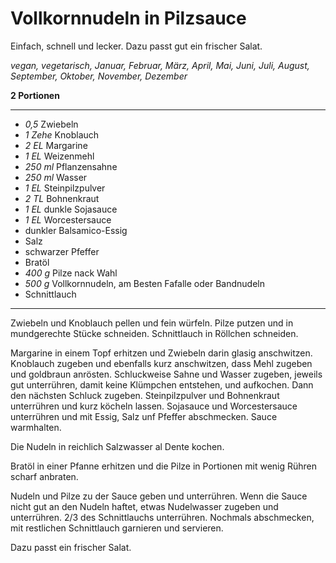 # Vollkornnudeln in Pilzsauce

Einfach, schnell und lecker. Dazu passt gut ein frischer Salat.

*vegan, vegetarisch, Januar, Februar, März, April, Mai, Juni, Juli, August, September, Oktober, November, Dezember*

**2 Portionen**

---

- *0,5* Zwiebeln
- *1 Zehe* Knoblauch
- *2 EL* Margarine
- *1 EL* Weizenmehl
- *250 ml* Pflanzensahne
- *250 ml* Wasser
- *1 EL* Steinpilzpulver
- *2 TL* Bohnenkraut
- *1 EL* dunkle Sojasauce
- *1 EL* Worcestersauce
- dunkler Balsamico-Essig
- Salz
- schwarzer Pfeffer
- Bratöl
- *400 g* Pilze nack Wahl
- *500 g* Vollkornnudeln, am Besten Fafalle oder Bandnudeln
- Schnittlauch

---

Zwiebeln und Knoblauch pellen und fein würfeln. Pilze putzen und in mundgerechte Stücke schneiden. Schnittlauch in Röllchen schneiden.

Margarine in einem Topf erhitzen und Zwiebeln darin glasig anschwitzen. Knoblauch zugeben und ebenfalls kurz anschwitzen, dass Mehl zugeben und goldbraun anrösten. Schluckweise Sahne und Wasser zugeben, jeweils gut unterrühren, damit keine Klümpchen entstehen, und aufkochen. Dann den nächsten Schluck zugeben. Steinpilzpulver und Bohnenkraut unterrühren und kurz köcheln lassen. Sojasauce und Worcestersauce unterrühren und mit Essig, Salz unf Pfeffer abschmecken. Sauce warmhalten.

Die Nudeln in reichlich Salzwasser al Dente kochen.

Bratöl in einer Pfanne erhitzen und die Pilze in Portionen mit wenig Rühren scharf anbraten. 

Nudeln und Pilze zu der Sauce geben und unterrühren. Wenn die Sauce nicht gut an den Nudeln haftet, etwas Nudelwasser zugeben und unterrühren. 2/3 des Schnittlauchs unterrühren. Nochmals abschmecken, mit restlichen Schnittlauch garnieren und servieren.

Dazu passt ein frischer Salat.
